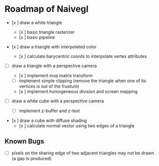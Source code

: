 # Roadmap of Naivegl

- [x ] draw a white triangle
    - [x ] basic triangle rasterizer
    - [x ] basic pipeline

- [x ] draw a triangle with interpolated color
    - [x ] calculate barycentric coords to interpolate vertex attributes

- [  ] draw a triangle with a perspective camera
    - [x ] implement mvp matrix transform
    - [  ] implement simple clipping (remove the triangle when one of its vertices is out of the frustum)
    - [x ] implement homogeneous division and screen mapping

- [  ] draw a white cube with a perspective camera
    - [  ] implement z-buffer and z-test

- [x ] draw a cube with diffuse shading
    - [x ] calculate normal vector using two edges of a triangle

## Known Bugs

- [  ] pixels on the sharing edge of two adjacent triangles may not be drawn (a gap is produced)
